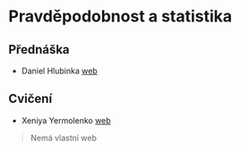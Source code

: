﻿# Pravděpodobnost a statistika  
## Přednáška  
- Daniel Hlubinka [web](http://www.karlin.mff.cuni.cz/~hlubinka/)  
## Cvičení  
- Xeniya Yermolenko [web](https://www.mff.cuni.cz/cs/fakulta/organizacni-struktura/lide?hdl=9596)  
> Nemá vlastní web